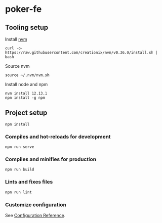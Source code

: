 # poker-fe

## Tooling setup

Install [nvm](https://github.com/nvm-sh/nvm)
```
curl -o- https://raw.githubusercontent.com/creationix/nvm/v0.36.0/install.sh | bash
```

Source nvm
```
source ~/.nvm/nvm.sh
```

Install node and npm
```
nvm install 12.13.1
npm install -g npm
```

## Project setup
```
npm install
```

### Compiles and hot-reloads for development
```
npm run serve
```

### Compiles and minifies for production
```
npm run build
```

### Lints and fixes files
```
npm run lint
```

### Customize configuration
See [Configuration Reference](https://cli.vuejs.org/config/).
